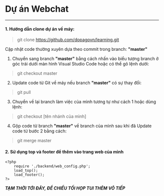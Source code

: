 # Dự án Webchat
***

####  1. Hướng dẫn clone dự án về máy: 

> git clone https://github.com/dopagovn/learning.git


 Cập nhật code thường xuyên dựa theo commit trong branch: **"master"**

 1. Chuyển sang branch **"master"** bằng cách nhấn vào biểu tượng branch ở góc trái dưới màn hình Visual Studio Code hoặc có thể gõ lệnh dưới:
 
 > git checkout master

 2. Update code từ Git về máy nếu branch **"master"** có sự thay đổi:

> git pull

3. Chuyển về lại branch làm việc của mình tương tự như cách 1 hoặc dùng lệnh:

> git checkout [tên nhánh của mình]

4. Gộp code từ branch **"master"** về branch của mình sau khi đã Update code từ bước 2 bằng cách:

> git merge master

#### 2. Sử dụng top và footer để thêm vào trang web của mình
    <?php
        require './backend/web_config.php';
        load_top();
        load_footer();
    ?>


**_TẠM THỜI TỚI ĐÂY, ĐỂ CHIỀU TỐI HỌP TUI THÊM VÔ TIẾP_**